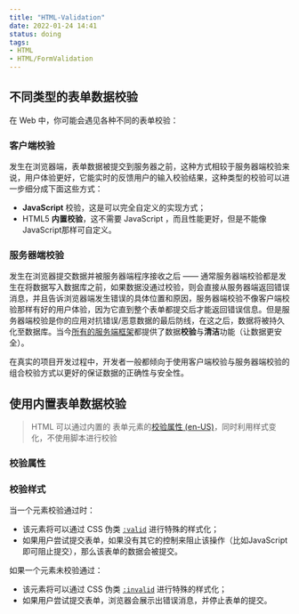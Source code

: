 ```yaml
---
title: "HTML-Validation"
date: 2022-01-24 14:41
status: doing
tags:
- HTML
- HTML/FormValidation
---
```

## 不同类型的表单数据校验

在 Web 中，你可能会遇见各种不同的表单校验：

### 客户端校验

发生在浏览器端，表单数据被提交到服务器之前，这种方式相较于服务器端校验来说，用户体验更好，它能实时的反馈用户的输入校验结果，这种类型的校验可以进一步细分成下面这些方式：
 -   **JavaScript** 校验，这是可以完全自定义的实现方式；
 -   HTML5 **内置校验**，这不需要 JavaScript ，而且性能更好，但是不能像JavaScript那样可自定义。

### 服务器端校验

发生在浏览器提交数据并被服务器端程序接收之后 —— 通常服务器端校验都是发生在将数据写入数据库之前，如果数据没通过校验，则会直接从服务器端返回错误消息，并且告诉浏览器端发生错误的具体位置和原因，服务器端校验不像客户端校验那样有好的用户体验，因为它直到整个表单都提交后才能返回错误信息。但是服务器端校验是你的应用对抗错误/恶意数据的最后防线，在这之后，数据将被持久化至数据库。当今[所有的服务端框架](https://developer.mozilla.org/zh-CN/docs/learn/Server-side/First_steps/Web_frameworks)都提供了数据**校验**与**清洁**功能（让数据更安全）。

在真实的项目开发过程中，开发者一般都倾向于使用客户端校验与服务器端校验的组合校验方式以更好的保证数据的正确性与安全性。

## 使用内置表单数据校验

> HTML 可以通过内置的 表单元素的[校验属性 (en-US)](https://developer.mozilla.org/en-US/docs/Web/Guide/HTML/Constraint_validation "Currently only available in English (US)")，同时利用样式变化，不使用脚本进行校验

### 校验属性



### 校验样式

当一个元素校验通过时：
-   该元素将可以通过 CSS 伪类 [`:valid`](https://developer.mozilla.org/zh-CN/docs/Web/CSS/:valid) 进行特殊的样式化；
-   如果用户尝试提交表单，如果没有其它的控制来阻止该操作（比如JavaScript即可阻止提交），那么该表单的数据会被提交。

如果一个元素未校验通过：
-   该元素将可以通过 CSS 伪类 [`:invalid`](https://developer.mozilla.org/zh-CN/docs/Web/CSS/:invalid) 进行特殊的样式化；
-   如果用户尝试提交表单，浏览器会展示出错误消息，并停止表单的提交。